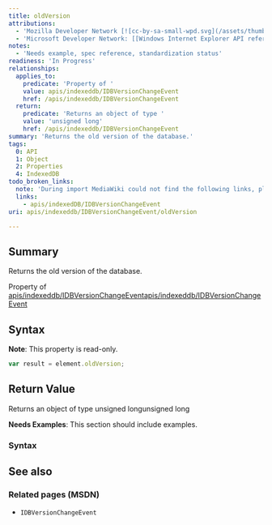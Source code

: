 ```yaml
---
title: oldVersion
attributions:
  - 'Mozilla Developer Network [![cc-by-sa-small-wpd.svg](/assets/thumb/8/8c/cc-by-sa-small-wpd.svg/120px-cc-by-sa-small-wpd.svg.png)](http://creativecommons.org/licenses/by-sa/3.0/us/): [Article](https://developer.mozilla.org/en-US/docs/IndexedDB/IDBVersionChangeEvent)'
  - 'Microsoft Developer Network: [[Windows Internet Explorer API reference](http://msdn.microsoft.com/en-us/library/ie/hh828809%28v=vs.85%29.aspx) Article]'
notes:
  - 'Needs example, spec reference, standardization status'
readiness: 'In Progress'
relationships:
  applies_to:
    predicate: 'Property of '
    value: apis/indexeddb/IDBVersionChangeEvent
    href: /apis/indexeddb/IDBVersionChangeEvent
  return:
    predicate: 'Returns an object of type '
    value: 'unsigned long'
    href: /apis/indexeddb/IDBVersionChangeEvent
summary: 'Returns the old version of the database.'
tags:
  0: API
  1: Object
  2: Properties
  4: IndexedDB
todo_broken_links:
  note: 'During import MediaWiki could not find the following links, please fix and adjust this list.'
  links:
    - apis/indexedDB/IDBVersionChangeEvent
uri: apis/indexeddb/IDBVersionChangeEvent/oldVersion

---
```

## <span>Summary</span>

Returns the old version of the database.

Property of [apis/indexeddb/IDBVersionChangeEvent](/apis/indexeddb/IDBVersionChangeEvent)[apis/indexeddb/IDBVersionChangeEvent](/apis/indexeddb/IDBVersionChangeEvent)

## <span>Syntax</span>

**Note**: This property is read-only.

``` js
var result = element.oldVersion;
```

## <span>Return Value</span>

Returns an object of type unsigned longunsigned long

**Needs Examples**: This section should include examples.

### <span>Syntax</span>

## <span>See also</span>

### <span>Related pages (MSDN)</span>

-   `IDBVersionChangeEvent`
